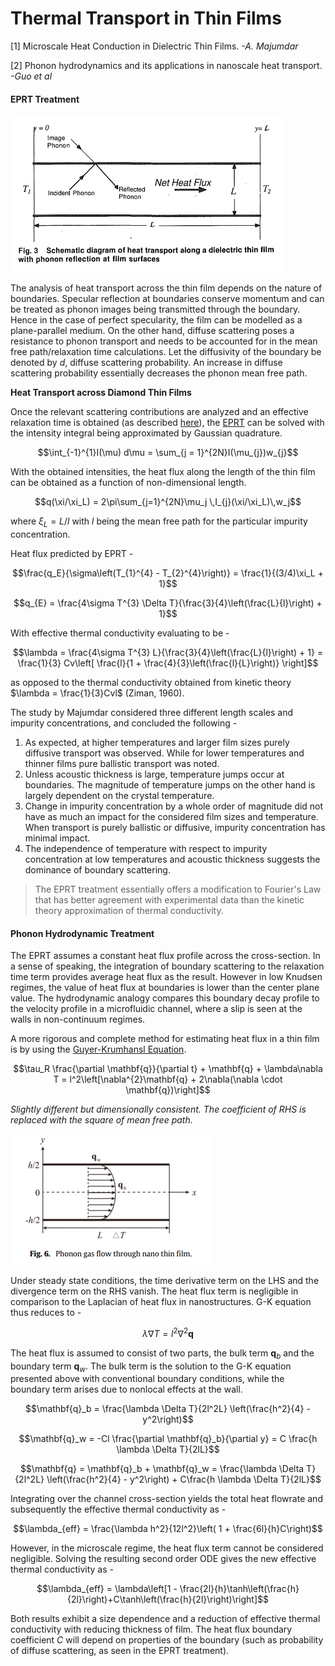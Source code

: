 # Thermal Transport in Thin Films

[1] Microscale Heat Conduction in Dielectric Thin Films. *-A. Majumdar*

[2] Phonon hydrodynamics and its applications in nanoscale heat transport. *-Guo et al*

#### EPRT Treatment

![Pasted image 20240920133729](./Images/Pasted%20image%2020240920133729.png)

The analysis of heat transport across the thin film depends on the nature of boundaries. Specular reflection at boundaries conserve momentum and can be treated as phonon images being transmitted through the boundary. Hence in the case of perfect specularity, the film can be modelled as a plane-parallel medium.
On the other hand, diffuse scattering poses a resistance to phonon transport and needs to be accounted for in the mean free path/relaxation time calculations. Let the diffusivity of the boundary be denoted by $d$, diffuse scattering probability. An increase in diffuse scattering probability essentially decreases the phonon mean free path.

**Heat Transport across Diamond Thin Films**

Once the relevant scattering contributions are analyzed and an effective relaxation time is obtained (as described [here](Phonon%20Scattering%20Mechanisms.md)), the [EPRT](Phonon%20Radiative%20Transport.md) can be solved with the intensity integral being approximated by Gaussian quadrature.

$$\int_{-1}^{1}I(\mu) d\mu = \sum_{j = 1}^{2N}I(\mu_{j})w_{j}$$

With the obtained intensities, the heat flux along the length of the thin film can be obtained as a function of non-dimensional length.

$$q(\xi/\xi_L) = 2\pi\sum_{j=1}^{2N}\mu_j \,I_{j}(\xi/\xi_L)\,w_j$$

where $\xi_L = L/l$  with $l$ being the mean free path for the particular impurity concentration.

Heat flux predicted by EPRT -

$$\frac{q_E}{\sigma\left(T_{1}^{4} - T_{2}^{4}\right)} = \frac{1}{(3/4)\xi_L + 1}$$

$$q_{E} = \frac{4\sigma T^{3} \Delta T}{\frac{3}{4}\left(\frac{L}{l}\right) + 1}$$

With effective thermal conductivity evaluating to be -

$$\lambda = \frac{4\sigma T^{3} L}{\frac{3}{4}\left(\frac{L}{l}\right) + 1} = \frac{1}{3} Cv\left[ \frac{l}{1 + \frac{4}{3}\left(\frac{l}{L}\right)} \right]$$

as opposed to the thermal conductivity obtained from kinetic theory  $\lambda = \frac{1}{3}Cvl$  (Ziman, 1960).

The study by Majumdar considered three different length scales and impurity concentrations, and concluded the following - 
1. As expected, at higher temperatures and larger film sizes purely diffusive transport was observed. While for lower temperatures and thinner films pure ballistic transport was noted.
2. Unless acoustic thickness is large, temperature jumps occur at boundaries. The magnitude of temperature jumps on the other hand is largely dependent on the crystal temperature.
3. Change in impurity concentration by a whole order of magnitude did not have as much an impact for the considered film sizes and temperature.
   When transport is purely ballistic or diffusive, impurity concentration has minimal impact.
4. The independence of temperature with respect to impurity concentration at low temperatures and acoustic thickness suggests the dominance of boundary scattering.

> The EPRT treatment essentially offers a modification to Fourier's Law that has better agreement with experimental data than the kinetic theory approximation of thermal conductivity.


#### Phonon Hydrodynamic Treatment

The EPRT assumes a constant heat flux profile across the cross-section. In a sense of speaking, the integration of boundary scattering to the relaxation time term provides average heat flux as the result. However in low Knudsen regimes, the value of heat flux at boundaries is lower than the center plane value.
The hydrodynamic analogy compares this boundary decay profile to the velocity profile in a microfluidic channel, where a slip is seen at the walls in non-continuum regimes.

A more rigorous and complete method for estimating heat flux in a thin film is by using the [Guyer-Krumhansl Equation](Guyer-Krumhansl%20Equation.md).

$$\tau_R \frac{\partial \mathbf{q}}{\partial t} + \mathbf{q} + \lambda\nabla T = l^2\left[\nabla^{2}\mathbf{q} + 2\nabla(\nabla \cdot \mathbf{q})\right]$$

*Slightly different but dimensionally consistent. The coefficient of RHS is replaced with the square of mean free path.*

![Pasted image 20240920175121](./Images/Pasted%20image%2020240920175121.png)

Under steady state conditions, the time derivative term on the LHS and the divergence term on the RHS vanish. The heat flux term is negligible in comparison to the Laplacian of heat flux in nanostructures. G-K equation thus reduces to -

$$\lambda \nabla T = l^2 \nabla^2 \mathbf{q}$$

The heat flux is assumed to consist of two parts, the bulk term $\mathbf{q}_b$ and the boundary term $\mathbf{q}_w$. The bulk term is the solution to the G-K equation presented above with conventional boundary conditions, while the boundary term arises due to nonlocal effects at the wall.

$$\mathbf{q}_b = \frac{\lambda \Delta T}{2l^2L} \left(\frac{h^2}{4} - y^2\right)$$

$$\mathbf{q}_w = -Cl \frac{\partial \mathbf{q}_b}{\partial y} = C \frac{h \lambda \Delta T}{2lL}$$

$$\mathbf{q} = \mathbf{q}_b + \mathbf{q}_w = \frac{\lambda \Delta T}{2l^2L} \left(\frac{h^2}{4} - y^2\right) +  C\frac{h \lambda \Delta T}{2lL}$$

Integrating over the channel cross-section yields the total heat flowrate and subsequently the effective thermal conductivity as -

$$\lambda_{eff} = \frac{\lambda h^2}{12l^2}\left( 1 + \frac{6l}{h}C\right)$$

However, in the microscale regime, the heat flux term cannot be considered negligible. Solving the resulting second order ODE gives the new effective thermal conductivity as -

$$\lambda_{eff} = \lambda\left[1 - \frac{2l}{h}\tanh\left(\frac{h}{2l}\right)+C\tanh\left(\frac{h}{2l}\right)\right]$$

Both results exhibit a size dependence and a reduction of effective thermal conductivity with reducing thickness of film. The heat flux boundary coefficient $C$ will depend on properties of the boundary (such as probability of diffuse scattering, as seen in the EPRT treatment).
